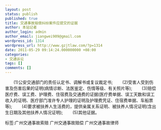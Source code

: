 ```yaml
---
layout: post
status: publish
published: true
title: 交通事故赔偿纠纷案件应提交的证据
author: 本站记者
author_login: admin
author_email: jiangwei909@gmail.com
wordpress_id: 1314
wordpress_url: http://www.gzjtlaw.com/?p=1314
date: 2011-05-29 09:14:24.000000000 +08:00
categories:
- 交通诉讼
tags: []
comments: []
---
```

　　(1)公安交通部门的责任认定书、调解书或复议裁定书;　　(2)受害人受到伤害及伤害后果的证明(病情诊断、法医鉴定、伤情等级、有关照片等);　　(3)赔偿医疗费、误工费、护理费、住宿费及交通费的证据(医疗费单据、误工天数和误工收入的证明、医疗部门准许专人护理的证明及护理费凭证、住宿费单据、车船票等);　　(4)要求被扶养人生活费的，提供亲属关系证明、被扶养人情况证明(含出生日期及其他扶养人情况证明);　　(5)其他证据。标签:广州交通事故索赔 广州交通事故赔偿 广州交通事故律师
